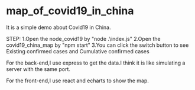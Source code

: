 # map_of_covid19_in_china
It is a simple demo about Covid19 in China.

STEP:
1.Open the node_covid19 by "node .\index.js"
2.Open the covid19_china_map by "npm start"
3.You can click the switch button to see Existing confirmed cases and Cumulative confirmed cases



For the back-end,I use express to get the data.I think it is like simulating a server with the same port.

For the front-end,I use react and echarts to show the map.